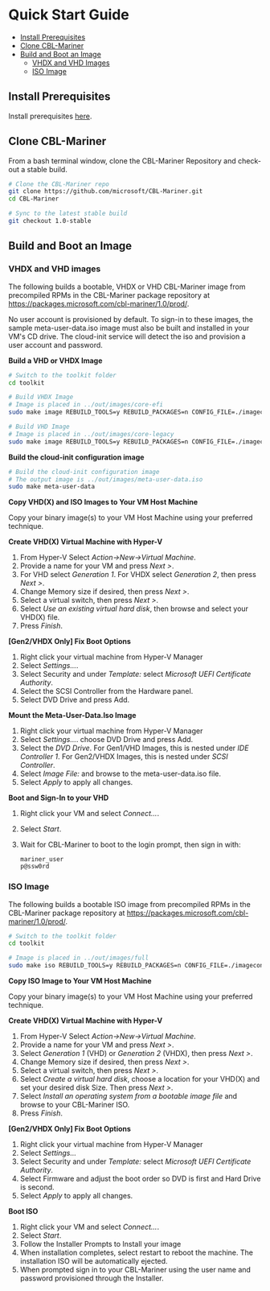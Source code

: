 # Quick Start Guide
  - [Install Prerequisites](#install-prerequisites)
  - [Clone CBL-Mariner](#clone-cbl-mariner)
  - [Build and Boot an Image](#build-and-boot-an-image)
    - [VHDX and VHD Images](#vhdx-and-vhd-images)
    - [ISO Image](#iso-image)

## **Install Prerequisites**
Install prerequisites [here](../building/prerequisites.md).

## **Clone CBL-Mariner**
From a bash terminal window, clone the CBL-Mariner Repository and check-out a stable build.

```bash
# Clone the CBL-Mariner repo
git clone https://github.com/microsoft/CBL-Mariner.git
cd CBL-Mariner

# Sync to the latest stable build
git checkout 1.0-stable

```

## **Build and Boot an Image**

### **VHDX and VHD images**

The following builds a bootable, VHDX or VHD CBL-Mariner image from precompiled RPMs in the CBL-Mariner package repository at https://packages.microsoft.com/cbl-mariner/1.0/prod/.

No user account is provisioned by default.  To sign-in to these images, the sample meta-user-data.iso image must also be built and installed in your VM's CD drive.  The cloud-init service will detect the iso and provision a user account and password.

**Build a VHD or VHDX Image**
```bash
# Switch to the toolkit folder
cd toolkit

# Build VHDX Image
# Image is placed in ../out/images/core-efi
sudo make image REBUILD_TOOLS=y REBUILD_PACKAGES=n CONFIG_FILE=./imageconfigs/core-efi.json

# Build VHD Image
# Image is placed in ../out/images/core-legacy
sudo make image REBUILD_TOOLS=y REBUILD_PACKAGES=n CONFIG_FILE=./imageconfigs/core-legacy.json
```

**Build the cloud-init configuration image**
```Bash
# Build the cloud-init configuration image
# The output image is ../out/images/meta-user-data.iso
sudo make meta-user-data
```

**Copy VHD(X) and ISO Images to Your VM Host Machine**

Copy your binary image(s) to your VM Host Machine using your preferred technique.

**Create VHD(X) Virtual Machine with Hyper-V**

1. From Hyper-V Select _Action->New->Virtual Machine_.
1. Provide a name for your VM and press _Next >_.
1. For VHD select _Generation 1_. For VHDX select _Generation 2_, then press _Next >_.
1. Change Memory size if desired, then press _Next >_.
1. Select a virtual switch, then press _Next >_.
1. Select _Use an existing virtual hard disk_, then browse and select your VHD(X) file.
1. Press _Finish_.

**[Gen2/VHDX Only] Fix Boot Options**
1. Right click your virtual machine from Hyper-V Manager
1. Select _Settings..._.
1. Select Security and under _Template:_ select _Microsoft UEFI Certificate Authority_.
1. Select the SCSI Controller from the Hardware panel.
1. Select DVD Drive and press Add.

**Mount the Meta-User-Data.Iso Image**

1. Right click your virtual machine from Hyper-V Manager
1. Select _Settings..._.
choose DVD Drive and press Add.
1. Select the _DVD Drive_. For Gen1/VHD Images, this is nested under _IDE Controller 1_. For Gen2/VHDX Images, this is nested under _SCSI Controller_.
1. Select _Image File:_ and browse to the meta-user-data.iso file.
1. Select _Apply_ to apply all changes.

**Boot and Sign-In to your VHD**

1. Right click your VM and select _Connect..._.
1. Select _Start_.
1. Wait for CBL-Mariner to boot to the login prompt, then sign in with:

       mariner_user
       p@ssw0rd


### ISO Image

The following builds a bootable ISO image from precompiled RPMs in the CBL-Mariner package repository at https://packages.microsoft.com/cbl-mariner/1.0/prod/.

```bash
# Switch to the toolkit folder
cd toolkit

# Image is placed in ../out/images/full
sudo make iso REBUILD_TOOLS=y REBUILD_PACKAGES=n CONFIG_FILE=./imageconfigs/full.json
```
**Copy ISO Image to Your VM Host Machine**

Copy your binary image(s) to your VM Host Machine using your preferred technique.

**Create VHD(X) Virtual Machine with Hyper-V**

1. From Hyper-V Select _Action->New->Virtual Machine_.
1. Provide a name for your VM and press _Next >_.
1. Select _Generation 1_ (VHD) or _Generation 2_ (VHDX), then press _Next >_.
1. Change Memory size if desired, then press _Next >_.
1. Select a virtual switch, then press _Next >_.
1. Select _Create a virtual hard disk_, choose a location for your VHD(X) and set your desired disk Size.  Then press _Next >_.
1. Select _Install an operating system from a bootable image file_ and browse to your CBL-Mariner ISO.
1. Press _Finish_.

**[Gen2/VHDX Only] Fix Boot Options**

1. Right click your virtual machine from Hyper-V Manager
1. Select _Settings..._
1. Select Security and under _Template:_ select _Microsoft UEFI Certificate Authority_.
1. Select Firmware and adjust the boot order so DVD is first and Hard Drive is second.
1. Select _Apply_ to apply all changes.

**Boot ISO**
1. Right click your VM and select _Connect..._.
1. Select _Start_.
1. Follow the Installer Prompts to Install your image
1. When installation completes, select restart to reboot the machine. The installation ISO will be automatically ejected.
1. When prompted sign in to your CBL-Mariner using the user name and password provisioned through the Installer.
